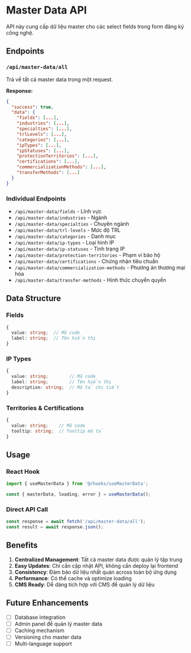 # Master Data API

API này cung cấp dữ liệu master cho các select fields trong form đăng ký công nghệ.

## Endpoints

### `/api/master-data/all`
Trả về tất cả master data trong một request.

**Response:**
```json
{
  "success": true,
  "data": {
    "fields": [...],
    "industries": [...],
    "specialties": [...],
    "trlLevels": [...],
    "categories": [...],
    "ipTypes": [...],
    "ipStatuses": [...],
    "protectionTerritories": [...],
    "certifications": [...],
    "commercializationMethods": [...],
    "transferMethods": [...]
  }
}
```

### Individual Endpoints

- `/api/master-data/fields` - Lĩnh vực
- `/api/master-data/industries` - Ngành
- `/api/master-data/specialties` - Chuyên ngành
- `/api/master-data/trl-levels` - Mức độ TRL
- `/api/master-data/categories` - Danh mục
- `/api/master-data/ip-types` - Loại hình IP
- `/api/master-data/ip-statuses` - Tình trạng IP
- `/api/master-data/protection-territories` - Phạm vi bảo hộ
- `/api/master-data/certifications` - Chứng nhận tiêu chuẩn
- `/api/master-data/commercialization-methods` - Phương án thương mại hóa
- `/api/master-data/transfer-methods` - Hình thức chuyển quyền

## Data Structure

### Fields
```typescript
{
  value: string;  // Mã code
  label: string;  // Tên hiển thị
}
```

### IP Types
```typescript
{
  value: string;        // Mã code
  label: string;        // Tên hiển thị
  description: string;  // Mô tả chi tiết
}
```

### Territories & Certifications
```typescript
{
  value: string;    // Mã code
  tooltip: string;  // Tooltip mô tả
}
```

## Usage

### React Hook
```typescript
import { useMasterData } from '@/hooks/useMasterData';

const { masterData, loading, error } = useMasterData();
```

### Direct API Call
```typescript
const response = await fetch('/api/master-data/all');
const result = await response.json();
```

## Benefits

1. **Centralized Management**: Tất cả master data được quản lý tập trung
2. **Easy Updates**: Chỉ cần cập nhật API, không cần deploy lại frontend
3. **Consistency**: Đảm bảo dữ liệu nhất quán across toàn bộ ứng dụng
4. **Performance**: Có thể cache và optimize loading
5. **CMS Ready**: Dễ dàng tích hợp với CMS để quản lý dữ liệu

## Future Enhancements

- [ ] Database integration
- [ ] Admin panel để quản lý master data
- [ ] Caching mechanism
- [ ] Versioning cho master data
- [ ] Multi-language support
